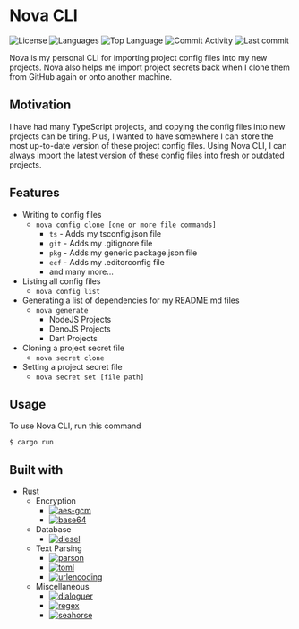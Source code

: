 # Nova CLI

![License](https://img.shields.io/github/license/zS1L3NT/ts-deno-nova?style=for-the-badge) ![Languages](https://img.shields.io/github/languages/count/zS1L3NT/ts-deno-nova?style=for-the-badge) ![Top Language](https://img.shields.io/github/languages/top/zS1L3NT/ts-deno-nova?style=for-the-badge) ![Commit Activity](https://img.shields.io/github/commit-activity/y/zS1L3NT/ts-deno-nova?style=for-the-badge) ![Last commit](https://img.shields.io/github/last-commit/zS1L3NT/ts-deno-nova?style=for-the-badge)

Nova is my personal CLI for importing project config files into my new projects. Nova also helps me import project secrets back when I clone them from GitHub again or onto another machine.

## Motivation

I have had many TypeScript projects, and copying the config files into new projects can be tiring. Plus, I wanted to have somewhere I can store the most up-to-date version of these project config files. Using Nova CLI, I can always import the latest version of these config files into fresh or outdated projects.

## Features

-   Writing to config files
    -   `nova config clone [one or more file commands]`
        -   `ts` - Adds my tsconfig.json file
        -   `git` - Adds my .gitignore file
        -   `pkg` - Adds my generic package.json file
        -   `ecf` - Adds my .editorconfig file
		-   and many more...
-   Listing all config files
    -   `nova config list`
-   Generating a list of dependencies for my README.md files
	-   `nova generate`
		-	NodeJS Projects
		-	DenoJS Projects
		-	Dart Projects
-	Cloning a project secret file
	-	`nova secret clone`
-	Setting a project secret file
	-	`nova secret set [file path]`

## Usage

To use Nova CLI, run this command

```
$ cargo run
```

## Built with

-   Rust
    - Encryption
        -   [![aes-gcm](https://img.shields.io/badge/aes--gcm-0.10.1-blue?style=flat-square)](https://crates.io/crates/aes--gcm/0.10.1)
        -   [![base64](https://img.shields.io/badge/base64-0.13.0-blue?style=flat-square)](https://crates.io/crates/base64/0.13.0)
	- Database
        -   [![diesel](https://img.shields.io/badge/diesel-2.0.0-blue?style=flat-square)](https://crates.io/crates/diesel/2.0.0)
	- Text Parsing
        -   [![parson](https://img.shields.io/badge/parson-1.1.0-blue?style=flat-square)](https://crates.io/crates/parson/1.1.0)
        -   [![toml](https://img.shields.io/badge/toml-0.5.9-blue?style=flat-square)](https://crates.io/crates/toml/0.5.9)
        -   [![urlencoding](https://img.shields.io/badge/urlencoding-2.1.2-blue?style=flat-square)](https://crates.io/crates/urlencoding/2.1.2)
	- Miscellaneous
        -   [![dialoguer](https://img.shields.io/badge/dialoguer-0.10.2-blue?style=flat-square)](https://crates.io/crates/dialoguer/0.10.2)
        -   [![regex](https://img.shields.io/badge/regex-1.6.0-blue?style=flat-square)](https://crates.io/crates/regex/1.6.0)
        -   [![seahorse](https://img.shields.io/badge/seahorse-2.1-blue?style=flat-square)](https://crates.io/crates/seahorse/2.1)